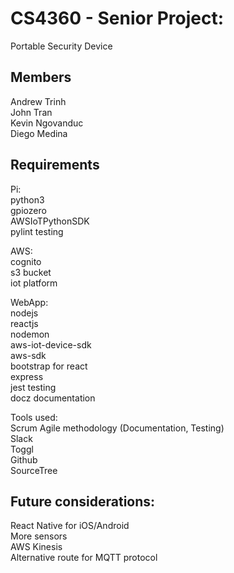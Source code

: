 # CS4360 - Senior Project:  
Portable Security Device  

Members  
-----------------  
Andrew Trinh  
John Tran  
Kevin Ngovanduc  
Diego Medina  

Requirements  
-----------------  
Pi:  
  python3  
  gpiozero  
  AWSIoTPythonSDK  
  pylint testing  
  
AWS:  
  cognito  
  s3 bucket  
  iot platform  

WebApp:  
  nodejs  
  reactjs  
  nodemon  
  aws-iot-device-sdk  
  aws-sdk  
  bootstrap for react  
  express  
  jest testing  
  docz documentation  

Tools used:  
  Scrum Agile methodology (Documentation, Testing)    
  Slack  
  Toggl  
  Github  
  SourceTree  
  
Future considerations:  
-----------------  
React Native for iOS/Android  
More sensors  
AWS Kinesis  
Alternative route for MQTT protocol  



